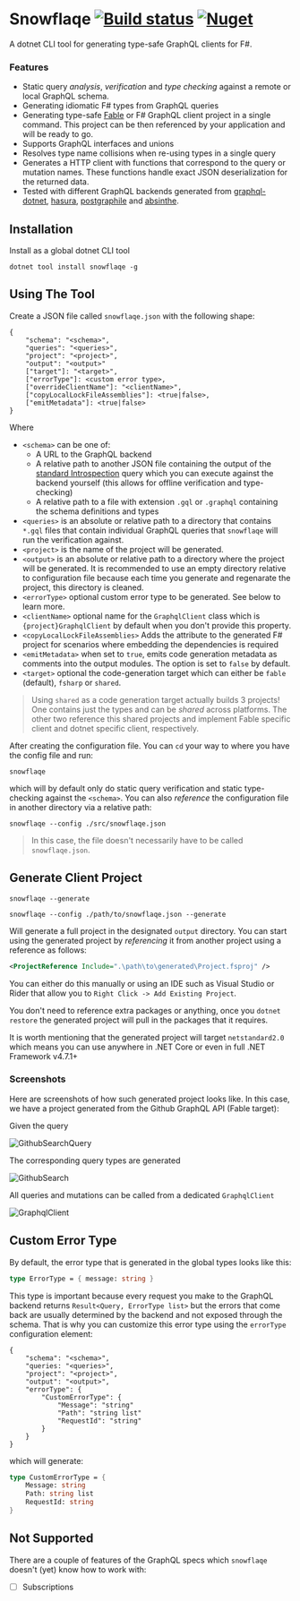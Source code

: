 # Snowflaqe [![Build status](https://ci.appveyor.com/api/projects/status/ulq0vfun1ij7ix58?svg=true)](https://ci.appveyor.com/project/Zaid-Ajaj/snowflaqe) [![Nuget](https://img.shields.io/nuget/v/Snowflaqe.svg?colorB=green)](https://www.nuget.org/packages/Snowflaqe)

A dotnet CLI tool for generating type-safe GraphQL clients for F#.

### Features
 - Static query *analysis*, *verification* and *type checking* against a remote or local GraphQL schema.
 - Generating idiomatic F# types from GraphQL queries
 - Generating type-safe [Fable](https://fable.io/) or F# GraphQL client project in a single command. This project can be then referenced by your application and will be ready to go.
 - Supports GraphQL interfaces and unions
 - Resolves type name collisions when re-using types in a single query
 - Generates a HTTP client with functions that correspond to the query or mutation names. These functions handle exact JSON deserialization for the returned data.
 - Tested with different GraphQL backends generated from [graphql-dotnet](https://github.com/graphql-dotnet/graphql-dotnet), [hasura](https://hasura.io/), [postgraphile](https://www.graphile.org/postgraphile/) and [absinthe](https://github.com/absinthe-graphql/absinthe).

## Installation
Install as a global dotnet CLI tool
```
dotnet tool install snowflaqe -g
```
## Using The Tool
Create a JSON file called `snowflaqe.json` with the following shape:
```
{
    "schema": "<schema>",
    "queries": "<queries>",
    "project": "<project>",
    "output": "<output>"
    ["target"]: "<target>",
    ["errorType"]: <custom error type>,
    ["overrideClientName"]: "<clientName>",
    ["copyLocalLockFileAssemblies"]: <true|false>,
    ["emitMetadata"]: <true|false>
}
```
Where
 - `<schema>` can be one of:
   - A URL to the GraphQL backend
   - A relative path to another JSON file containing the output of the [standard Introspection](https://github.com/Zaid-Ajaj/Snowflaqe/blob/master/src/Introspection.gql) query which you can execute against the backend yourself (this allows for offline verification and type-checking)
   - A relative path to a file with extension `.gql` or `.graphql` containing the schema definitions and types
 - `<queries>` is an absolute or relative path to a directory that contains `*.gql` files that contain individual GraphQL queries that `snowflaqe` will run the verification against.
 - `<project>` is the name of the project will be generated.
 - `<output>` is an absolute or relative path to a directory where the project will be generated. It is recommended to use an empty directory relative to configuration file because each time you generate and regenarate the project, this directory is cleaned.
 - `<errorType>` optional custom error type to be generated. See below to learn more.
 - `<clientName>` optional name for the `GraphqlClient` class which is `{project}GraphqlClient` by default when you don't provide this property.
 - `<copyLocalLockFileAssemblies>` Adds the attribute to the generated F# project for scenarios where embedding the dependencies is required
 - `<emitMetadata>` when set to `true`, emits code generation metadata as comments into the output modules. The option is set to `false` by default.
 - `<target>` optional the code-generation target which can either be `fable` (default), `fsharp` or `shared`.

> Using `shared` as a code generation target actually builds 3 projects! One contains just the types and can be *shared* across platforms. The other two reference this shared projects and implement Fable specific client and dotnet specific client, respectively.

After creating the configuration file. You can `cd` your way to where you have the config file and run:
```
snowflaqe
```
which will by default only do static query verification and static type-checking against the `<schema>`. You can also *reference* the configuration file in another directory via a relative path:
```
snowflaqe --config ./src/snowflaqe.json
```
> In this case, the file doesn't necessarily have to be called `snowflaqe.json`.

## Generate Client Project
```
snowflaqe --generate

snowflaqe --config ./path/to/snowflaqe.json --generate
```
Will generate a full project in the designated `output` directory. You can start using the generated project by *referencing* it from another project using a reference as follows:
```xml
<ProjectReference Include=".\path\to\generated\Project.fsproj" />
```
You can either do this manually or using an IDE such as Visual Studio or Rider that allow you to `Right Click -> Add Existing Project`.

You don't need to reference extra packages or anything, once you `dotnet restore` the generated project will pull in the packages that it requires.

It is worth mentioning that the generated project will target `netstandard2.0` which means you can use anywhere in .NET Core or even in full .NET Framework v4.7.1+

### Screenshots

Here are screenshots of how such generated project looks like. In this case, we have a project generated from the Github GraphQL API (Fable target):

Given the query

![GithubSearchQuery](GithubSearchQuery.png)

The corresponding query types are generated

![GithubSearch](GithubSearch.png)

All queries and mutations can be called from a dedicated `GraphqlClient`

![GraphqlClient](GraphqlClient.png)

## Custom Error Type

By default, the error type that is generated in the global types looks like this:
```fs
type ErrorType = { message: string }
```
This type is important because every request you make to the GraphQL backend returns `Result<Query, ErrorType list>` but the errors that come back are usually determined by the backend and not exposed through the schema. That is why you can customize this error type using the `errorType` configuration element:
```
{
    "schema": "<schema>",
    "queries: "<queries>",
    "project": "<project>",
    "output": "<output>",
    "errorType": {
        "CustomErrorType": {
            "Message": "string"
            "Path": "string list"
            "RequestId": "string"
        }
    }
}
```
which will generate:
```fs
type CustomErrorType = {
    Message: string
    Path: string list
    RequestId: string
}
```
## Not Supported

There are a couple of features of the GraphQL specs which `snowflaqe` doesn't (yet) know how to work with:
 - [ ] Subscriptions
